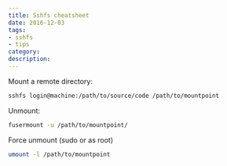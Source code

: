 ```yaml
---
title: Sshfs cheatsheet
date: 2016-12-03
tags:
- sshfs
- tips
category:
description:
---
```



Mount a remote directory:
```bash
sshfs login@machine:/path/to/source/code /path/to/mountpoint
```

Unmount:
```bash
fusermount -u /path/to/mountpoint/
```

Force unmount (sudo or as root)
```bash
umount -l /path/to/mountpoint
```
